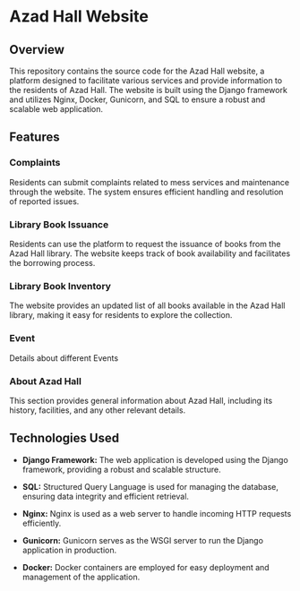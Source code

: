 # Azad Hall Website

## Overview

This repository contains the source code for the Azad Hall website, a platform designed to facilitate various services and provide information to the residents of Azad Hall. The website is built using the Django framework and utilizes Nginx, Docker, Gunicorn, and SQL to ensure a robust and scalable web application.




## Features

### Complaints

Residents can submit complaints related to mess services and maintenance through the website. The system ensures efficient handling and resolution of reported issues.

### Library Book Issuance

Residents can use the platform to request the issuance of books from the Azad Hall library. The website keeps track of book availability and facilitates the borrowing process.

### Library Book Inventory

The website provides an updated list of all books available in the Azad Hall library, making it easy for residents to explore the collection.

### Event

Details about different Events

### About Azad Hall

This section provides general information about Azad Hall, including its history, facilities, and any other relevant details.

## Technologies Used

- **Django Framework:** The web application is developed using the Django framework, providing a robust and scalable structure.

- **SQL:** Structured Query Language is used for managing the database, ensuring data integrity and efficient retrieval.

- **Nginx:** Nginx is used as a web server to handle incoming HTTP requests efficiently.

- **Gunicorn:** Gunicorn serves as the WSGI server to run the Django application in production.

- **Docker:** Docker containers are employed for easy deployment and management of the application.






